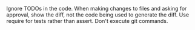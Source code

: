 Ignore TODOs in the code.
When making changes to files and asking for approval, show the diff, not the code being used to generate the diff.
Use require for tests rather than assert.
Don't execute git commands.
